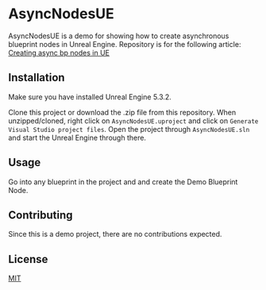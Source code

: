 # AsyncNodesUE

AsyncNodesUE is a demo for showing how to create asynchronous blueprint nodes in Unreal Engine.
Repository is for the following article: [Creating async bp nodes in UE](https://blog.bramreuling.com/posts/Creating-async-blueprint-nodes-in-Unreal-Engine/)

## Installation

Make sure you have installed Unreal Engine 5.3.2.

Clone this project or download the .zip file from this repository.
When unzipped/cloned, right click on `AsyncNodesUE.uproject` and click on `Generate Visual Studio project files`.
Open the project through `AsyncNodesUE.sln` and start the Unreal Engine through there.

## Usage

Go into any blueprint in the project and and create the Demo Blueprint Node.

## Contributing

Since this is a demo project, there are no contributions expected.

## License

[MIT](https://choosealicense.com/licenses/mit/)